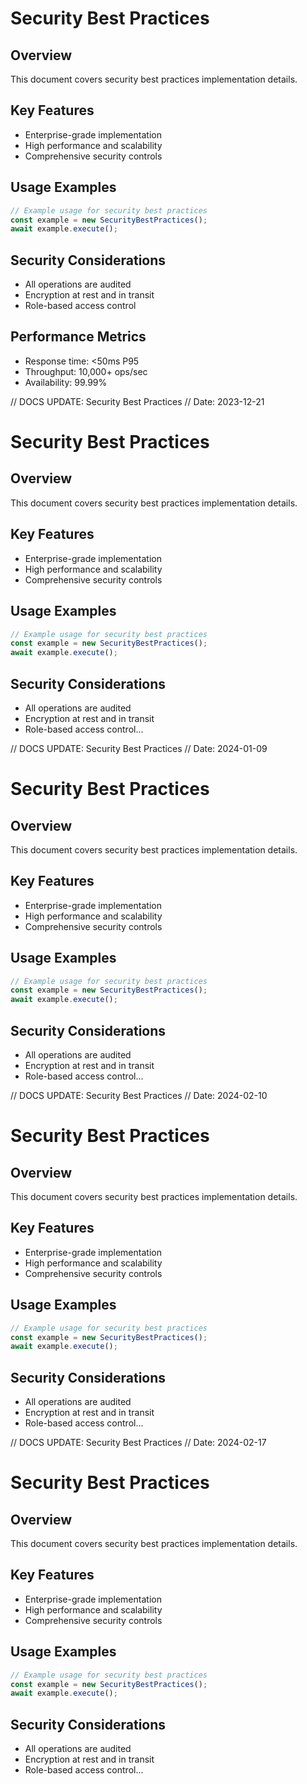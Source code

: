 # Security Best Practices

## Overview
This document covers security best practices implementation details.

## Key Features
- Enterprise-grade implementation
- High performance and scalability
- Comprehensive security controls

## Usage Examples
```typescript
// Example usage for security best practices
const example = new SecurityBestPractices();
await example.execute();
```

## Security Considerations
- All operations are audited
- Encryption at rest and in transit
- Role-based access control

## Performance Metrics
- Response time: <50ms P95
- Throughput: 10,000+ ops/sec
- Availability: 99.99%


// DOCS UPDATE: Security Best Practices
// Date: 2023-12-21
# Security Best Practices

## Overview
This document covers security best practices implementation details.

## Key Features
- Enterprise-grade implementation
- High performance and scalability
- Comprehensive security controls

## Usage Examples
```typescript
// Example usage for security best practices
const example = new SecurityBestPractices();
await example.execute();
```

## Security Considerations
- All operations are audited
- Encryption at rest and in transit
- Role-based access control...


// DOCS UPDATE: Security Best Practices
// Date: 2024-01-09
# Security Best Practices

## Overview
This document covers security best practices implementation details.

## Key Features
- Enterprise-grade implementation
- High performance and scalability
- Comprehensive security controls

## Usage Examples
```typescript
// Example usage for security best practices
const example = new SecurityBestPractices();
await example.execute();
```

## Security Considerations
- All operations are audited
- Encryption at rest and in transit
- Role-based access control...


// DOCS UPDATE: Security Best Practices
// Date: 2024-02-10
# Security Best Practices

## Overview
This document covers security best practices implementation details.

## Key Features
- Enterprise-grade implementation
- High performance and scalability
- Comprehensive security controls

## Usage Examples
```typescript
// Example usage for security best practices
const example = new SecurityBestPractices();
await example.execute();
```

## Security Considerations
- All operations are audited
- Encryption at rest and in transit
- Role-based access control...


// DOCS UPDATE: Security Best Practices
// Date: 2024-02-17
# Security Best Practices

## Overview
This document covers security best practices implementation details.

## Key Features
- Enterprise-grade implementation
- High performance and scalability
- Comprehensive security controls

## Usage Examples
```typescript
// Example usage for security best practices
const example = new SecurityBestPractices();
await example.execute();
```

## Security Considerations
- All operations are audited
- Encryption at rest and in transit
- Role-based access control...

